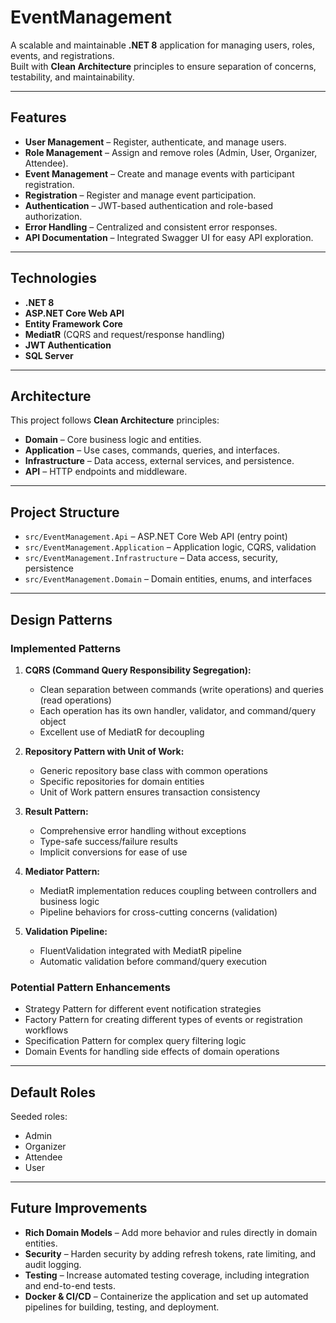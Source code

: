 # EventManagement

A scalable and maintainable **.NET 8** application for managing users, roles, events, and registrations.  
Built with **Clean Architecture** principles to ensure separation of concerns, testability, and maintainability.

---

## Features

- **User Management** – Register, authenticate, and manage users.  
- **Role Management** – Assign and remove roles (Admin, User, Organizer, Attendee).  
- **Event Management** – Create and manage events with participant registration.  
- **Registration** – Register and manage event participation.  
- **Authentication** – JWT-based authentication and role-based authorization.  
- **Error Handling** – Centralized and consistent error responses.  
- **API Documentation** – Integrated Swagger UI for easy API exploration.

---

## Technologies

- **.NET 8**  
- **ASP.NET Core Web API**  
- **Entity Framework Core**  
- **MediatR** (CQRS and request/response handling)  
- **JWT Authentication**  
- **SQL Server**

---

## Architecture

This project follows **Clean Architecture** principles:

- **Domain** – Core business logic and entities.  
- **Application** – Use cases, commands, queries, and interfaces.  
- **Infrastructure** – Data access, external services, and persistence.  
- **API** – HTTP endpoints and middleware.

---



## Project Structure

- `src/EventManagement.Api` – ASP.NET Core Web API (entry point)  
- `src/EventManagement.Application` – Application logic, CQRS, validation  
- `src/EventManagement.Infrastructure` – Data access, security, persistence  
- `src/EventManagement.Domain` – Domain entities, enums, and interfaces  
---

## Design Patterns

### Implemented Patterns

1. **CQRS (Command Query Responsibility Segregation):**  
   - Clean separation between commands (write operations) and queries (read operations)  
   - Each operation has its own handler, validator, and command/query object  
   - Excellent use of MediatR for decoupling  

2. **Repository Pattern with Unit of Work:**  
   - Generic repository base class with common operations  
   - Specific repositories for domain entities  
   - Unit of Work pattern ensures transaction consistency  

3. **Result Pattern:**  
   - Comprehensive error handling without exceptions  
   - Type-safe success/failure results  
   - Implicit conversions for ease of use  

4. **Mediator Pattern:**  
   - MediatR implementation reduces coupling between controllers and business logic  
   - Pipeline behaviors for cross-cutting concerns (validation)  

5. **Validation Pipeline:**  
   - FluentValidation integrated with MediatR pipeline  
   - Automatic validation before command/query execution  

### Potential Pattern Enhancements

- Strategy Pattern for different event notification strategies  
- Factory Pattern for creating different types of events or registration workflows  
- Specification Pattern for complex query filtering logic  
- Domain Events for handling side effects of domain operations  

---

## Default Roles

Seeded roles:  
- Admin  
- Organizer  
- Attendee  
- User

---

## Future Improvements

- **Rich Domain Models** – Add more behavior and rules directly in domain entities.  
- **Security** – Harden security by adding refresh tokens, rate limiting, and audit logging.  
- **Testing** – Increase automated testing coverage, including integration and end-to-end tests.  
- **Docker & CI/CD** – Containerize the application and set up automated pipelines for building, testing, and deployment.
